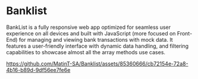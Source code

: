 # Banklist
BankList is a fully responsive web app optimized for seamless user experience on all devices and built with JavaScript (more focused on Front-End) for managing and viewing bank transactions with mock data. It features a user-friendly interface with dynamic data handling, and filtering capabilities to showcase almost all the array methods use cases.



https://github.com/MatinT-SA/Banklist/assets/85360666/cb72154e-72a8-4b16-b89d-9df56ee7fe6e


